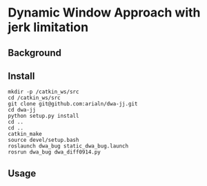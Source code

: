 # Dynamic Window Approach with jerk limitation
## Background

## Install
    mkdir -p /catkin_ws/src
    cd /catkin_ws/src
    git clone git@github.com:arialn/dwa-jj.git
    cd dwa-jj
    python setup.py install
    cd ..
    cd ..
    catkin_make
    source devel/setup.bash
    roslaunch dwa_bug static_dwa_bug.launch
    rosrun dwa_bug dwa_diff0914.py
## Usage


